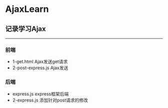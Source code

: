# AjaxLearn
## 记录学习Ajax
---
### 前端
- 1-get.html  Ajax发送get请求
- 2-post-express.js Ajax发送
### 后端
- express.js express框架后端
- 2-express.js 添加针对post请求的修改
